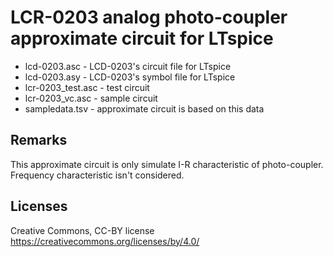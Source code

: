 # LCR-0203 analog photo-coupler approximate circuit for LTspice

 * lcd-0203.asc - LCD-0203's circuit file for LTspice
 * lcd-0203.asy - LCD-0203's symbol file for LTspice
 * lcr-0203_test.asc - test circuit
 * lcr-0203_vc.asc - sample circuit
 * sampledata.tsv - approximate circuit is based on this data

## Remarks

This approximate circuit is only simulate I-R characteristic of photo-coupler. Frequency characteristic isn't considered.

## Licenses
Creative Commons, CC-BY license
https://creativecommons.org/licenses/by/4.0/



